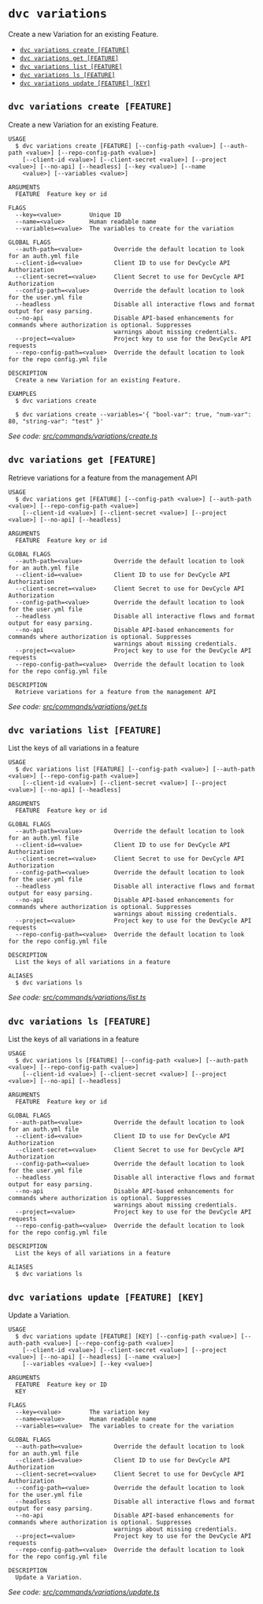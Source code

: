 `dvc variations`
================

Create a new Variation for an existing Feature.

* [`dvc variations create [FEATURE]`](#dvc-variations-create-feature)
* [`dvc variations get [FEATURE]`](#dvc-variations-get-feature)
* [`dvc variations list [FEATURE]`](#dvc-variations-list-feature)
* [`dvc variations ls [FEATURE]`](#dvc-variations-ls-feature)
* [`dvc variations update [FEATURE] [KEY]`](#dvc-variations-update-feature-key)

## `dvc variations create [FEATURE]`

Create a new Variation for an existing Feature.

```
USAGE
  $ dvc variations create [FEATURE] [--config-path <value>] [--auth-path <value>] [--repo-config-path <value>]
    [--client-id <value>] [--client-secret <value>] [--project <value>] [--no-api] [--headless] [--key <value>] [--name
    <value>] [--variables <value>]

ARGUMENTS
  FEATURE  Feature key or id

FLAGS
  --key=<value>        Unique ID
  --name=<value>       Human readable name
  --variables=<value>  The variables to create for the variation

GLOBAL FLAGS
  --auth-path=<value>         Override the default location to look for an auth.yml file
  --client-id=<value>         Client ID to use for DevCycle API Authorization
  --client-secret=<value>     Client Secret to use for DevCycle API Authorization
  --config-path=<value>       Override the default location to look for the user.yml file
  --headless                  Disable all interactive flows and format output for easy parsing.
  --no-api                    Disable API-based enhancements for commands where authorization is optional. Suppresses
                              warnings about missing credentials.
  --project=<value>           Project key to use for the DevCycle API requests
  --repo-config-path=<value>  Override the default location to look for the repo config.yml file

DESCRIPTION
  Create a new Variation for an existing Feature.

EXAMPLES
  $ dvc variations create

  $ dvc variations create --variables='{ "bool-var": true, "num-var": 80, "string-var": "test" }'
```

_See code: [src/commands/variations/create.ts](https://github.com/DevCycleHQ/cli/blob/v5.14.14/src/commands/variations/create.ts)_

## `dvc variations get [FEATURE]`

Retrieve variations for a feature from the management API

```
USAGE
  $ dvc variations get [FEATURE] [--config-path <value>] [--auth-path <value>] [--repo-config-path <value>]
    [--client-id <value>] [--client-secret <value>] [--project <value>] [--no-api] [--headless]

ARGUMENTS
  FEATURE  Feature key or id

GLOBAL FLAGS
  --auth-path=<value>         Override the default location to look for an auth.yml file
  --client-id=<value>         Client ID to use for DevCycle API Authorization
  --client-secret=<value>     Client Secret to use for DevCycle API Authorization
  --config-path=<value>       Override the default location to look for the user.yml file
  --headless                  Disable all interactive flows and format output for easy parsing.
  --no-api                    Disable API-based enhancements for commands where authorization is optional. Suppresses
                              warnings about missing credentials.
  --project=<value>           Project key to use for the DevCycle API requests
  --repo-config-path=<value>  Override the default location to look for the repo config.yml file

DESCRIPTION
  Retrieve variations for a feature from the management API
```

_See code: [src/commands/variations/get.ts](https://github.com/DevCycleHQ/cli/blob/v5.14.14/src/commands/variations/get.ts)_

## `dvc variations list [FEATURE]`

List the keys of all variations in a feature

```
USAGE
  $ dvc variations list [FEATURE] [--config-path <value>] [--auth-path <value>] [--repo-config-path <value>]
    [--client-id <value>] [--client-secret <value>] [--project <value>] [--no-api] [--headless]

ARGUMENTS
  FEATURE  Feature key or id

GLOBAL FLAGS
  --auth-path=<value>         Override the default location to look for an auth.yml file
  --client-id=<value>         Client ID to use for DevCycle API Authorization
  --client-secret=<value>     Client Secret to use for DevCycle API Authorization
  --config-path=<value>       Override the default location to look for the user.yml file
  --headless                  Disable all interactive flows and format output for easy parsing.
  --no-api                    Disable API-based enhancements for commands where authorization is optional. Suppresses
                              warnings about missing credentials.
  --project=<value>           Project key to use for the DevCycle API requests
  --repo-config-path=<value>  Override the default location to look for the repo config.yml file

DESCRIPTION
  List the keys of all variations in a feature

ALIASES
  $ dvc variations ls
```

_See code: [src/commands/variations/list.ts](https://github.com/DevCycleHQ/cli/blob/v5.14.14/src/commands/variations/list.ts)_

## `dvc variations ls [FEATURE]`

List the keys of all variations in a feature

```
USAGE
  $ dvc variations ls [FEATURE] [--config-path <value>] [--auth-path <value>] [--repo-config-path <value>]
    [--client-id <value>] [--client-secret <value>] [--project <value>] [--no-api] [--headless]

ARGUMENTS
  FEATURE  Feature key or id

GLOBAL FLAGS
  --auth-path=<value>         Override the default location to look for an auth.yml file
  --client-id=<value>         Client ID to use for DevCycle API Authorization
  --client-secret=<value>     Client Secret to use for DevCycle API Authorization
  --config-path=<value>       Override the default location to look for the user.yml file
  --headless                  Disable all interactive flows and format output for easy parsing.
  --no-api                    Disable API-based enhancements for commands where authorization is optional. Suppresses
                              warnings about missing credentials.
  --project=<value>           Project key to use for the DevCycle API requests
  --repo-config-path=<value>  Override the default location to look for the repo config.yml file

DESCRIPTION
  List the keys of all variations in a feature

ALIASES
  $ dvc variations ls
```

## `dvc variations update [FEATURE] [KEY]`

Update a Variation.

```
USAGE
  $ dvc variations update [FEATURE] [KEY] [--config-path <value>] [--auth-path <value>] [--repo-config-path <value>]
    [--client-id <value>] [--client-secret <value>] [--project <value>] [--no-api] [--headless] [--name <value>]
    [--variables <value>] [--key <value>]

ARGUMENTS
  FEATURE  Feature key or ID
  KEY

FLAGS
  --key=<value>        The variation key
  --name=<value>       Human readable name
  --variables=<value>  The variables to create for the variation

GLOBAL FLAGS
  --auth-path=<value>         Override the default location to look for an auth.yml file
  --client-id=<value>         Client ID to use for DevCycle API Authorization
  --client-secret=<value>     Client Secret to use for DevCycle API Authorization
  --config-path=<value>       Override the default location to look for the user.yml file
  --headless                  Disable all interactive flows and format output for easy parsing.
  --no-api                    Disable API-based enhancements for commands where authorization is optional. Suppresses
                              warnings about missing credentials.
  --project=<value>           Project key to use for the DevCycle API requests
  --repo-config-path=<value>  Override the default location to look for the repo config.yml file

DESCRIPTION
  Update a Variation.
```

_See code: [src/commands/variations/update.ts](https://github.com/DevCycleHQ/cli/blob/v5.14.14/src/commands/variations/update.ts)_
